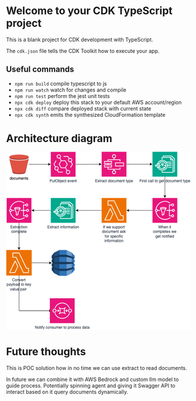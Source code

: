 # Welcome to your CDK TypeScript project

This is a blank project for CDK development with TypeScript.

The `cdk.json` file tells the CDK Toolkit how to execute your app.

## Useful commands

* `npm run build`   compile typescript to js
* `npm run watch`   watch for changes and compile
* `npm run test`    perform the jest unit tests
* `npx cdk deploy`  deploy this stack to your default AWS account/region
* `npx cdk diff`    compare deployed stack with current state
* `npx cdk synth`   emits the synthesized CloudFormation template

# Architecture diagram

![Architecture diagram](./form-professor.drawio.png)

# Future thoughts

This is POC solution how in no time we can use extract to read documents. 

In future we can combine it with AWS Bedrock and custom llm model to guide process. Potentially spinning agent and giving it Swagger API to interact based on it query documents dynamically.